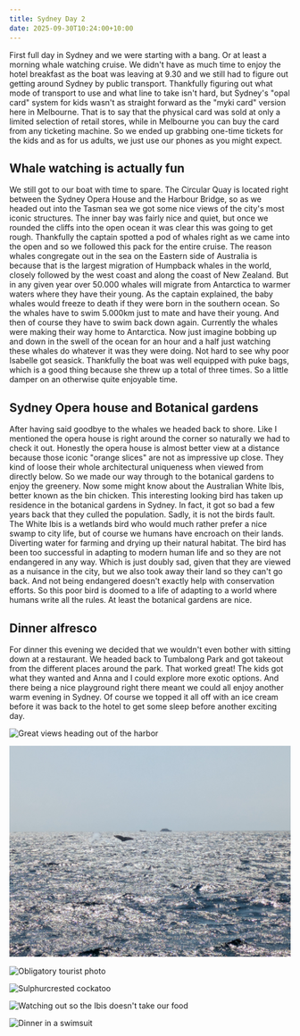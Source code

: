```yaml
---
title: Sydney Day 2
date: 2025-09-30T10:24:00+10:00
---
```

First full day in Sydney and we were starting with a bang. Or at least a morning whale watching cruise. We didn't have as much time to enjoy the hotel breakfast as the boat was leaving at 9.30 and we still had to figure out getting around Sydney by public transport. Thankfully figuring out what mode of transport to use and what line to take isn't hard, but Sydney's "opal card" system for kids wasn't as straight forward as the "myki card" version here in Melbourne. That is to say that the physical card was sold at only a limited selection of retail stores, while in Melbourne you can buy the card from any ticketing machine. So we ended up grabbing one-time tickets for the kids and as for us adults, we just use our phones as you might expect.

## Whale watching is actually fun

We still got to our boat with time to spare. The Circular Quay is located right between the Sydney Opera House and the Harbour Bridge, so as we headed out into the Tasman sea we got some nice views of the city's most iconic structures. The inner bay was fairly nice and quiet, but once we rounded the cliffs into the open ocean it was clear this was going to get rough. Thankfully the captain spotted a pod of whales right as we came into the open and so we followed this pack for the entire cruise. The reason whales congregate out in the sea on the Eastern side of Australia is because that is the largest migration of Humpback whales in the world, closely followed by the west coast and along the coast of New Zealand. But in any given year over 50.000 whales will migrate from Antarctica to warmer waters where they have their young. As the captain explained, the baby whales would freeze to death if they were born in the southern ocean. So the whales have to swim 5.000km just to mate and have their young. And then of course they have to swim back down again. Currently the whales were making their way home to Antarctica. Now just imagine bobbing up and down in the swell of the ocean for an hour and a half just watching these whales do whatever it was they were doing. Not hard to see why poor Isabelle got seasick. Thankfully the boat was well equipped with puke bags, which is a good thing because she threw up a total of three times. So a little damper on an otherwise quite enjoyable time.

## Sydney Opera house and Botanical gardens

After having said goodbye to the whales we headed back to shore. Like I mentioned the opera house is right around the corner so naturally we had to check it out. Honestly the opera house is almost better view at a distance because those iconic "orange slices" are not as impressive up close. They kind of loose their whole architectural uniqueness when viewed from directly below. So we made our way through to the botanical gardens to enjoy the greenery. Now some might know about the Australian White Ibis, better known as the bin chicken. This interesting looking bird has taken up residence in the botanical gardens in Sydney. In fact, it got so bad a few years back that they culled the population. Sadly, it is not the birds fault. The White Ibis is a wetlands bird who would much rather prefer a nice swamp to city life, but of course we humans have encroach on their lands. Diverting water for farming and drying up their natural habitat. The bird has been too successful in adapting to modern human life and so they are not endangered in any way. Which is just doubly sad, given that they are viewed as a nuisance in the city, but we also took away their land so they can't go back. And not being endangered doesn't exactly help with conservation efforts. So this poor bird is doomed to a life of adapting to a world where humans write all the rules. At least the botanical gardens are nice.

## Dinner alfresco  

For dinner this evening we decided that we wouldn't even bother with sitting down at a restaurant. We headed back to Tumbalong Park and got takeout from the different places around the park. That worked great! The kids got what they wanted and Anna and I could explore more exotic options. And there being a nice playground right there meant we could all enjoy another warm evening in Sydney. Of course we topped it all off with an ice cream before it was back to the hotel to get some sleep before another exciting day.

![](pxl_20250929_234707334.mp.jpg "Great views heading out of the harbor")

![](pxl_20250930_002257572.jpg "One of several whale tails we would see")

![](pxl_20250930_025903484.jpg "Obligatory tourist photo")

![](pxl_20250930_031118045.mp.jpg "Sulphurcrested cockatoo")

![](pxl_20250930_032525495.jpg "Watching out so the Ibis doesn't take our food")

![](pxl_20250930_084525375.mp.jpg "Dinner in a swimsuit")
